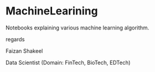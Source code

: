 # MachineLearining
Notebooks explaining various machine learning algorithm.


regards

Faizan Shakeel

Data Scientist (Domain: FinTech, BioTech, EDTech)
